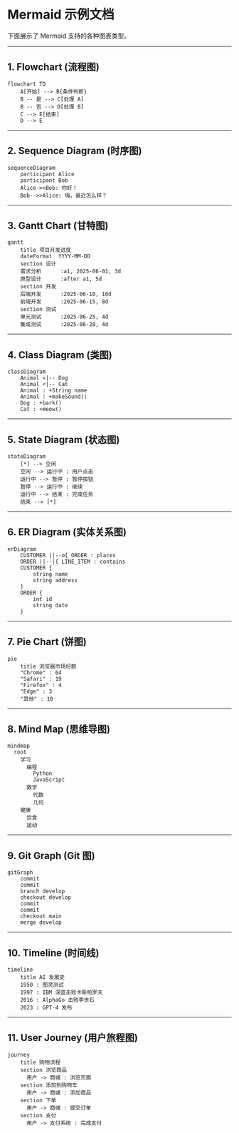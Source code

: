 
# Mermaid 示例文档

下面展示了 Mermaid 支持的各种图表类型。

---

## 1. Flowchart (流程图)

```mermaid
flowchart TD
    A[开始] --> B{条件判断}
    B -- 是 --> C[处理 A]
    B -- 否 --> D[处理 B]
    C --> E[结束]
    D --> E
```

---

## 2. Sequence Diagram (时序图)

```mermaid
sequenceDiagram
    participant Alice
    participant Bob
    Alice->>Bob: 你好！
    Bob-->>Alice: 嗨，最近怎么样？
```

---

## 3. Gantt Chart (甘特图)

```mermaid
gantt
    title 项目开发进度
    dateFormat  YYYY-MM-DD
    section 设计
    需求分析      :a1, 2025-06-01, 3d
    原型设计      :after a1, 5d
    section 开发
    后端开发      :2025-06-10, 10d
    前端开发      :2025-06-15, 8d
    section 测试
    单元测试      :2025-06-25, 4d
    集成测试      :2025-06-28, 4d
```

---

## 4. Class Diagram (类图)

```mermaid
classDiagram
    Animal <|-- Dog
    Animal <|-- Cat
    Animal : +String name
    Animal : +makeSound()
    Dog : +bark()
    Cat : +meow()
```

---

## 5. State Diagram (状态图)

```mermaid
stateDiagram
    [*] --> 空闲
    空闲 --> 运行中 : 用户点击
    运行中 --> 暂停 : 暂停按钮
    暂停 --> 运行中 : 继续
    运行中 --> 结束 : 完成任务
    结束 --> [*]
```

---

## 6. ER Diagram (实体关系图)

```mermaid
erDiagram
    CUSTOMER ||--o{ ORDER : places
    ORDER ||--|{ LINE_ITEM : contains
    CUSTOMER {
        string name
        string address
    }
    ORDER {
        int id
        string date
    }
```

---

## 7. Pie Chart (饼图)

```mermaid
pie
    title 浏览器市场份额
    "Chrome" : 64
    "Safari" : 19
    "Firefox" : 4
    "Edge" : 3
    "其他" : 10
```

---

## 8. Mind Map (思维导图)

```mermaid
mindmap
  root
    学习
      编程
        Python
        JavaScript
      数学
        代数
        几何
    健康
      饮食
      运动
```

---

## 9. Git Graph (Git 图)

```mermaid
gitGraph
    commit
    commit
    branch develop
    checkout develop
    commit
    commit
    checkout main
    merge develop
```

---

## 10. Timeline (时间线)

```mermaid
timeline
    title AI 发展史
    1950 : 图灵测试
    1997 : IBM 深蓝击败卡斯帕罗夫
    2016 : AlphaGo 击败李世石
    2023 : GPT-4 发布
```

---

## 11. User Journey (用户旅程图)

```mermaid
journey
    title 购物流程
    section 浏览商品
      用户 -> 商城 : 浏览页面
    section 添加到购物车
      用户 -> 商城 : 添加商品
    section 下单
      用户 -> 商城 : 提交订单
    section 支付
      用户 -> 支付系统 : 完成支付
```
